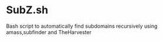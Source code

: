 # SubZ.sh
Bash script to automatically find subdomains recursively using amass,subfinder and TheHarvester
